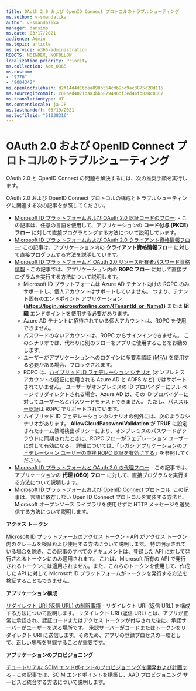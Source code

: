 ```yaml
---
title: OAuth 2.0 および OpenID Connect プロトコルのトラブルシューティング
ms.author: v-smandalika
author: v-smandalika
manager: dansimp
ms.date: 03/17/2021
audience: Admin
ms.topic: article
ms.service: o365-administration
ROBOTS: NOINDEX, NOFOLLOW
localization_priority: Priority
ms.collection: Adm_O365
ms.custom:
- "9776"
- "9004342"
ms.openlocfilehash: d2f14d4d16bea890b564cdb9bd9ac3875c28d115
ms.sourcegitcommit: c08bed4071baa3bb5879496df3ed44fb828c8367
ms.translationtype: HT
ms.contentlocale: ja-JP
ms.lasthandoff: 03/19/2021
ms.locfileid: "51038316"
---
```

# <a name="troubleshoot-oauth-20-and-openid-connect-protocols"></a>OAuth 2.0 および OpenID Connect プロトコルのトラブルシューティング

OAuth 2.0 と OpenID Connect の問題を解決するには、次の推奨手順を実行します。

OAuth 2.0 および OpenID Connect プロトコルの構成とトラブルシューティングに関連する次の記事を参照してください。

- [Microsoft ID プラットフォームおよび OAuth 2.0 認証コードのフロー](https://docs.microsoft.com/azure/active-directory/develop/v2-oauth2-auth-code-flow): - この記事は、任意の言語を使用して、アプリケーションの **コード付与 (PKCE) フロー** に対して直接プログラミングする方法について説明しています。
- [Microsoft ID プラットフォームおよび OAuth 2.0 クライアント資格情報フロー](https://docs.microsoft.com/azure/active-directory/develop/v2-oauth2-client-creds-grant-flow): この記事は、アプリケーション内の **クライアント資格情報フロー** に対して直接プログラムする方法を説明しています。
- [Microsoft ID プラットフォームと OAuth 2.0 リソース所有者パスワード資格情報](https://docs.microsoft.com/azure/active-directory/develop/v2-oauth-ropc) - この記事では、アプリケーション内の **ROPC フロー** に対して直接プログラムを実行する方法について説明します。
    - Microsoft ID プラットフォームは Azure AD テナント向けの ROPC のみサポートし、個人アカウントはサポートしていません。 つまり、テナント固有のエンドポイント アプリケーション **(https://login.microsoftonline.com/{TenantId_or_Name})** または **組織** エンドポイントを使用する必要があります。
    - Azure AD テナントに招待されている個人アカウントは、ROPC を使用できません。
    - パスワードのないアカウントは、ROPC からサインインできません。 このシナリオでは、代わりに別のフローをアプリに使用することをお勧めします。
    - ユーザーがアプリケーションへのログインに[多要素認証 (MFA)](https://docs.microsoft.com/azure/active-directory/authentication/concept-mfa-howitworks) を使用する必要がある場合、ブロックされます。
    - ROPC は、[ハイブリッド ID フェデレーション シナリオ](https://docs.microsoft.com/azure/active-directory/hybrid/whatis-fed) (オンプレミス アカウントの認証に使用される Azure AD と ADFS など) ではサポートされていません。 ユーザーがオンプレミスの ID プロバイダーにフル ページでリダイレクトされる場合、Azure AD は、その ID プロバイダーに対してユーザー名とパスワードをテストできません。 ただし、[パススルー認証](https://docs.microsoft.com/azure/active-directory/hybrid/how-to-connect-pta)は ROPC でサポートされています。
    - ハイブリッド ID フェデレーションのシナリオの例外には、次のようなシナリオがあります。 **AllowCloudPasswordValidation** が **TRUE** に設定されたホーム領域検出ポリシーにより、オンプレミスのパスワードがクラウドに同期されたときに、ROPC フローがフェデレーション ユーザーに対して有効になる。 詳細については、「[レガシ アプリケーションのフェデレーション ユーザーの直接 ROPC 認証を有効にする](https://docs.microsoft.com/azure/active-directory/manage-apps/configure-authentication-for-federated-users-portal#enable-direct-ropc-authentication-of-federated-users-for-legacy-applications)」を参照してください。 
- [Microsoft ID プラットフォームと OAuth 2.0 の代理フロー](https://docs.microsoft.com/azure/active-directory/develop/v2-oauth2-on-behalf-of-flow) - この記事では、アプリケーションの **代理 (OBO) フロー** に対して、直接プログラムを実行する方法について説明します。
- [Microsoft ID プラットフォームおよび OpenID Connect プロトコル](https://docs.microsoft.com/azure/active-directory/develop/v2-protocols-oidc): この記事は、言語に依存しない Open ID Connect プロトコルを実装する方法と、Microsoft オープンソース ライブラリを使用せずに HTTP メッセージを送受信する方法について説明します。

**アクセス トークン**

[Microsoft ID プラットフォームのアクセス トークン](https://docs.microsoft.com/azure/active-directory/develop/access-tokens) - API がアクセス トークン内のクレームを検証および使用する方法について説明します。 特に明示されている場合を除き、この記事のすべてのドキュメントは、登録した API に対して発行されるトークンにのみ適用されます。 これは、Microsoft 所有の API で発行されるトークンには適用されません。また、これらのトークンを使用して、作成した API に対して Microsoft ID プラットフォームがトークンを発行する方法を検証することもできません。

**アプリケーション構成**

[リダイレクト URI (返信 URL) の制限事項](https://docs.microsoft.com/azure/active-directory/develop/reply-url) - リダイレクト URI (返信 URL) を構成する方法について説明します。 リダイレクト URI (返信 URL) とは、アプリが正常に承認され、認証コードまたはアクセス トークンが付与された後に、承認サーバーがユーザーを送る場所です。 承認サーバーがコードまたはトークンをリダイレクト URI に送信します。そのため、アプリの登録プロセスの一環として、正しい場所を登録することが重要です。

**アプリケーションのプロビジョニング**

[チュートリアル: SCIM エンドポイントのプロビジョニングを開発および計画する](https://docs.microsoft.com/azure/active-directory/app-provisioning/use-scim-to-provision-users-and-groups) - この記事では、SCIM エンドポイントを構築し、AAD プロビジョニング サービスと統合する方法について説明します。


